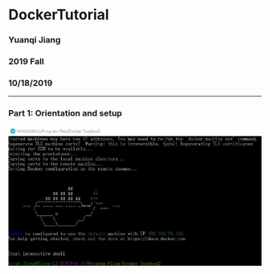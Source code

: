 # DockerTutorial

### Yuanqi Jiang

### 2019 Fall

### 10/18/2019

--------------

### Part 1: Orientation and setup
![Part 1](/images/p1.jpg)

